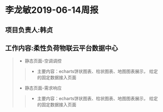 # 李龙敏2019-06-14周报
## 项目负责人:韩贞
## 工作内容:柔性负荷物联云平台数据中心
>* 静态页面-空调调控
>>* 主要内容：echarts饼状图表、柱状图表、地图图表展示， 给定的固定数据接入页面
>* 静态页面-需求响应
>>* 主要内容：echarts饼状图表、柱状图表、地图图表展示， 给定的固定数据接入页面
